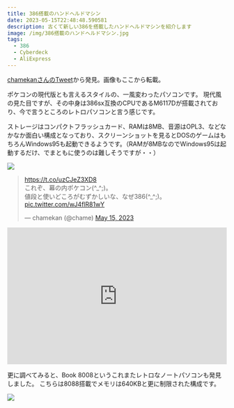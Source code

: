 ```yaml
---
title: 386搭載のハンドヘルドマシン
date: 2023-05-15T22:48:48.590581
description: 古くて新しい386を搭載したハンドヘルドマシンを紹介します
image: /img/386搭載のハンドヘルドマシン.jpg
tags:
  - 386
  - Cyberdeck
  - AliExpress
---
```

[chamekanさんのTweet](https://twitter.com/chame/status/1657959417680400384)から発見。画像もここから転載。

ポケコンの現代版とも言えるスタイルの、一風変わったパソコンです。
現代風の見た目ですが、その中身は386sx互換のCPUであるM6117Dが搭載されており、今で言うところのレトロパソコンと言う感じです。

ストレージはコンパクトフラッシュカード、RAMは8MB、音源はOPL3、などなかなか面白い構成となっており、スクリーンショットを見るとDOSのゲームはもちろんWindows95も起動できるようです。（RAMが8MBなのでWindows95は起動するだけ、でまともに使うのは難しそうですが・・）
<p>
<a href="https://s.click.aliexpress.com/e/_DBfJHMd" target="_blank"><img src="//ae01.alicdn.com/kf/A2f5092b0b8ca45989c3c83cc04d288d1d.jpg_80x80.jpg" /></a>
</p>

<blockquote class="twitter-tweet"><p lang="ja" dir="ltr"><a href="https://t.co/uzCJeZ3XD8">https://t.co/uzCJeZ3XD8</a><br>これぞ、幕の内ポケコン(^_^;)。<br>値段と使いどころがむずかしいな、なぜ386(^_^;)。 <a href="https://t.co/wJ4flR81wY">pic.twitter.com/wJ4flR81wY</a></p>&mdash; chamekan (@chame) <a href="https://twitter.com/chame/status/1657959417680400384?ref_src=twsrc%5Etfw">May 15, 2023</a></blockquote>
<script async src="https://platform.twitter.com/widgets.js" charset="utf-8"></script>


<iframe width="100%" height="315" src="https://www.youtube.com/embed/JI71ELzd498" title="YouTube video player" frameborder="0" allow="accelerometer; autoplay; clipboard-write; encrypted-media; gyroscope; picture-in-picture" allowfullscreen></iframe>

更に調べてみると、Book 8008というこれまたレトロなノートパソコンも発見しました。
こちらは8088搭載でメモリは640KBと更に制限された構成です。
<p>
<a href="https://s.click.aliexpress.com/e/_DCtl6dj" target="_blank"><img src="//ae01.alicdn.com/kf/Sfea7c1b919e1477f924f9f9843b495d7f.jpg_80x80.jpg" /></a>
</p>
